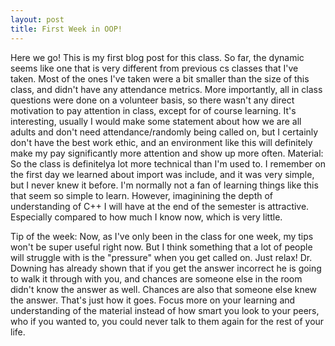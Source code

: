```yaml
---
layout: post
title: First Week in OOP!
---
```


Here we go! This is my first blog post for this class. So far, the dynamic seems like one that is very different from previous cs classes that I've taken. Most of the ones I've taken were a bit smaller than the size of this class, and didn't have any attendance metrics. More importantly, all in class questions were done on a volunteer basis, so there wasn't any direct motivation to pay attention in class, except for of course learning. It's interesting, usually I would make some statement about how we are all adults and don't need attendance/randomly being called on, but I certainly don't have the best work ethic, and an environment like this will definitely make my pay significantly more attention and show up more often. 
Material: So the class is definitelya lot more technical than I'm used to. I remember on the first day we learned about import was include, and it was very simple, but I never knew it before. I'm normally not a fan of learning things like this that seem so simple to learn. However, imaginining the depth of understanding of C++ I will have at the end of the semester is attractive. Especially compared to how much I know now, which is very little. 

Tip of the week:
Now, as I've only been in the class for one week, my tips won't be super useful right now. But I think something that a lot of people will struggle with is the "pressure" when you get called on. Just relax! Dr. Downing has already shown that if you get the answer incorrect he is going to walk it through with you, and chances are someone else in the room didn't know the answer as well. Chances are also that someone else knew the answer. That's just how it goes. Focus more on your learning and understanding of the material instead of how smart you look to your peers, who if you wanted to, you could never talk to them again for the rest of your life.

